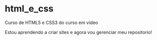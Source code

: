 # html_e_css
 Curso de HTML5 e CSS3 do curso em video
 
 Estou aprendendo a criar sites e agora vou gerenciar meu repositorio!
